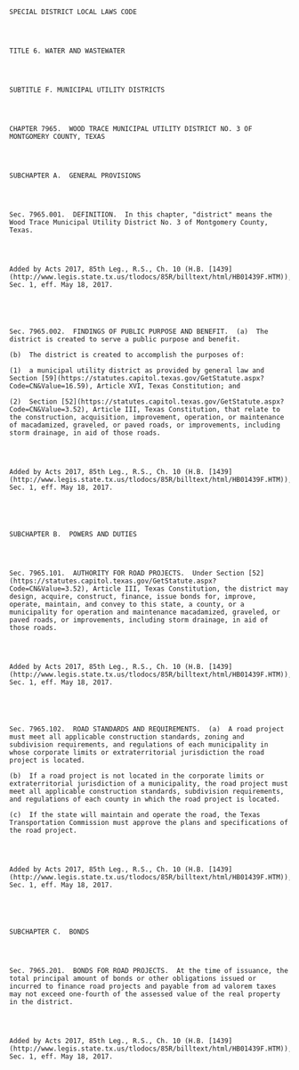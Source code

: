 ﻿
    
    
    	
    					
    
    
    SPECIAL DISTRICT LOCAL LAWS CODE
    
      
    
    
    TITLE 6. WATER AND WASTEWATER
    
      
    
    
    SUBTITLE F. MUNICIPAL UTILITY DISTRICTS
    
      
    
    
    CHAPTER 7965.  WOOD TRACE MUNICIPAL UTILITY DISTRICT NO. 3 OF MONTGOMERY COUNTY, TEXAS
    
      
    
    
    SUBCHAPTER A.  GENERAL PROVISIONS
    
      
    
    
    Sec. 7965.001.  DEFINITION.  In this chapter, "district" means the Wood Trace Municipal Utility District No. 3 of Montgomery County, Texas.
    
    
    
    
    Added by Acts 2017, 85th Leg., R.S., Ch. 10 (H.B. [1439](http://www.legis.state.tx.us/tlodocs/85R/billtext/html/HB01439F.HTM)), Sec. 1, eff. May 18, 2017.
    
    
    
    
    
    Sec. 7965.002.  FINDINGS OF PUBLIC PURPOSE AND BENEFIT.  (a)  The district is created to serve a public purpose and benefit.
    
    (b)  The district is created to accomplish the purposes of:
    
    (1)  a municipal utility district as provided by general law and Section [59](https://statutes.capitol.texas.gov/GetStatute.aspx?Code=CN&Value=16.59), Article XVI, Texas Constitution; and
    
    (2)  Section [52](https://statutes.capitol.texas.gov/GetStatute.aspx?Code=CN&Value=3.52), Article III, Texas Constitution, that relate to the construction, acquisition, improvement, operation, or maintenance of macadamized, graveled, or paved roads, or improvements, including storm drainage, in aid of those roads.
    
    
    
    
    Added by Acts 2017, 85th Leg., R.S., Ch. 10 (H.B. [1439](http://www.legis.state.tx.us/tlodocs/85R/billtext/html/HB01439F.HTM)), Sec. 1, eff. May 18, 2017.
    
    
    
    
    
    SUBCHAPTER B.  POWERS AND DUTIES
    
      
    
    
    Sec. 7965.101.  AUTHORITY FOR ROAD PROJECTS.  Under Section [52](https://statutes.capitol.texas.gov/GetStatute.aspx?Code=CN&Value=3.52), Article III, Texas Constitution, the district may design, acquire, construct, finance, issue bonds for, improve, operate, maintain, and convey to this state, a county, or a municipality for operation and maintenance macadamized, graveled, or paved roads, or improvements, including storm drainage, in aid of those roads.
    
    
    
    
    Added by Acts 2017, 85th Leg., R.S., Ch. 10 (H.B. [1439](http://www.legis.state.tx.us/tlodocs/85R/billtext/html/HB01439F.HTM)), Sec. 1, eff. May 18, 2017.
    
    
    
    
    
    Sec. 7965.102.  ROAD STANDARDS AND REQUIREMENTS.  (a)  A road project must meet all applicable construction standards, zoning and subdivision requirements, and regulations of each municipality in whose corporate limits or extraterritorial jurisdiction the road project is located.
    
    (b)  If a road project is not located in the corporate limits or extraterritorial jurisdiction of a municipality, the road project must meet all applicable construction standards, subdivision requirements, and regulations of each county in which the road project is located.
    
    (c)  If the state will maintain and operate the road, the Texas Transportation Commission must approve the plans and specifications of the road project.
    
    
    
    
    Added by Acts 2017, 85th Leg., R.S., Ch. 10 (H.B. [1439](http://www.legis.state.tx.us/tlodocs/85R/billtext/html/HB01439F.HTM)), Sec. 1, eff. May 18, 2017.
    
    
    
    
    
    SUBCHAPTER C.  BONDS
    
      
    
    
    Sec. 7965.201.  BONDS FOR ROAD PROJECTS.  At the time of issuance, the total principal amount of bonds or other obligations issued or incurred to finance road projects and payable from ad valorem taxes may not exceed one-fourth of the assessed value of the real property in the district.
    
    
    
    
    Added by Acts 2017, 85th Leg., R.S., Ch. 10 (H.B. [1439](http://www.legis.state.tx.us/tlodocs/85R/billtext/html/HB01439F.HTM)), Sec. 1, eff. May 18, 2017.
    
    
    
    
    				
